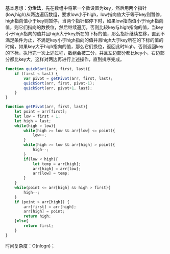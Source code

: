 基本思想：**分治法**，先在数组中将第一个数设置为key，然后用两个指针(low,high)从两边遍历数组，要求low小于high，low指向值大于等于key则暂停，high指向值小于key则暂停，当两个指针都停下时，如果low指向值小于high指向值，则它们指向的数换位，然后继续遍历，否则比较key与high指向的值，当key小于high指向的值并且high大于key所在的下标的值，那么指针继续左移，直到不满足条件为止，不满足key小于high指向的值并且high大于key所在的下标的值的时候，如果key大于high指向的值，那么它们换位，返回此时high，否则返回key的下标，执行完一次上述过程，数组会被二分，并且左边部分都比key小，右边部分都比key大，这样对两边再进行上述操作，直到排序完成。
```js
function quickSort(arr, first, last){
    if (first < last) {
        var pivot = getPivot(arr, first, last);
        quickSort(arr, first, pivot-1);
        quickSort(arr, pivot+1, last);
    }
}

function getPivot(arr, first, last){
    let point = arr[first];
    let low = first + 1;
    let high = last;
    while(high > low){
        while(high >= low && arr[low] <= point){
            low++;
        }
        while(high >= low && arr[high] > point){
            high--;
        }
        if(low < high){
            let temp = arr[high];
            arr[high] = arr[low];
            arr[low] = temp;
        }
    }
    while(point <= arr[high] && high > first){
        high--;
    }
    if (point > arr[high]) {
        arr[first] = arr[high];
        arr[high] = point;
        return high;
    }else{
        return first;
    }
}
```
时间复杂度：O(nlogn)；